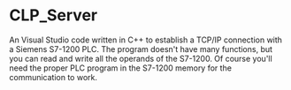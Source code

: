 # CLP_Server
An Visual Studio code written in C++ to establish a TCP/IP connection with a Siemens S7-1200 PLC. The program doesn't have many functions, but you can read and write all the operands of the S7-1200. Of course you'll need the proper PLC program in the S7-1200 memory for the communication to work.  
